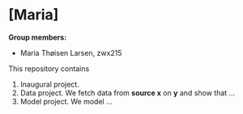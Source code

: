 # \[Maria\]

**Group members:**
- Maria Thøisen Larsen, zwx215

This repository contains  
1. Inaugural project. 
2. Data project. We fetch data from **source x** on **y** and show that ...
3. Model project. We model ...
